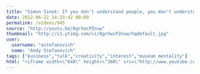 ```yaml
---
title: "Simon Sinek: If you don't understand people, you don't understand business"
date: 2012-06-22 14:33:42 00:00
permalink: /videos/945
source: "http://youtu.be/8grVwcPZnuw"
thumbnail: "http://i1.ytimg.com/vi/8grVwcPZnuw/hqdefault.jpg"
user:
  username: "astefanovich"
  name: "Andy Stefanovich"
tags: ["business","talk","creativity","interest","museum mentality"]
html: "<iframe width=\"640\" height=\"360\" src=\"http://www.youtube.com/embed/8grVwcPZnuw?wmode=transparent&fs=1&feature=oembed\" frameborder=\"0\" allowfullscreen></iframe>"
---
```


